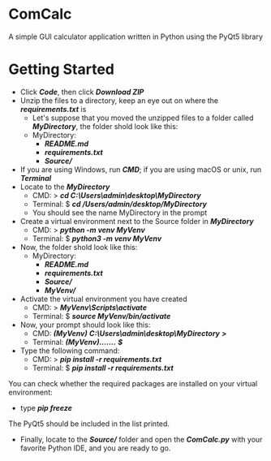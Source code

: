 # ComCalc
A simple GUI calculator application written in Python using the PyQt5 library

# Getting Started
- Click ***Code***, then click ***Download ZIP***
- Unzip the files to a directory, keep an eye out on where the ***requirements.txt*** is
  - Let's suppose that you moved the unzipped files to a folder called ***MyDirectory***, the folder shold look like this:
  - MyDirectory:
    - ***README.md***
    - ***requirements.txt***
    - ***Source/***
- If you are using Windows, run ***CMD***; if you are using macOS or unix, run ***Terminal***
- Locate to the ***MyDirectory***
  - CMD: > ***cd C:\Users\admin\desktop\MyDirectory***
  - Terminal: $ ***cd /Users/admin/desktop/MyDirectory***
  - You should see the name MyDirectory in the prompt
- Create a virtual environment next to the Source folder in ***MyDirectory***
  - CMD: > ***python -m venv MyVenv***
  - Terminal: $ ***python3 -m venv MyVenv***
- Now, the folder shold look like this:
  - MyDirectory:
    - ***README.md***
    - ***requirements.txt***
    - ***Source/***
    - ***MyVenv/***
- Activate the virtual environment you have created
  - CMD: > ***MyVenv\Scripts\activate***
  - Terminal: $ ***source MyVenv/bin/activate***
- Now, your prompt should look like this:
  - CMD: ***(MyVenv)*** ***C:\Users\admin\desktop\MyDirectory***  ***>***
  - Terminal: ***(MyVenv).......*** ***$***
- Type the following command:
  - CMD: > ***pip install -r requirements.txt***
  - Terminal: $ ***pip install -r requirements.txt***

You can check whether the required packages are installed on your virtual environment:
  - type ***pip freeze***
  
The PyQt5 should be included in the list printed.

- Finally, locate to the ***Source/*** folder and open the ***ComCalc.py*** with your favorite Python IDE, and you are ready to go.

